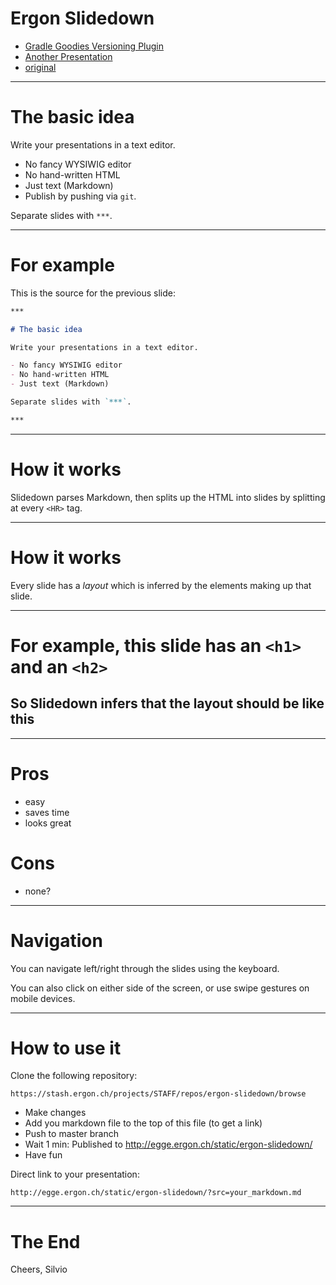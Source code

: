 # Ergon Slidedown

- [Gradle Goodies Versioning Plugin](?src=versioning_plugin.md)
- [Another Presentation](?src=sample.md)
- [original](http://danieltao.com/slidedown)

***

# The basic idea

Write your presentations in a text editor.

- No fancy WYSIWIG editor
- No hand-written HTML
- Just text (Markdown)
- Publish by pushing via `git`.

Separate slides with `***`.

***

# For example

This is the source for the previous slide:

```markdown
***

# The basic idea

Write your presentations in a text editor.

- No fancy WYSIWIG editor
- No hand-written HTML
- Just text (Markdown)

Separate slides with `***`.

***
```

***

# How it works

Slidedown parses Markdown, then splits up the HTML into slides by splitting at
every `<HR>` tag.

***

# How it works

Every slide has a *layout* which is inferred by the elements making up that
slide.

***

# For example, this slide has an `<h1>` and an `<h2>`
## So Slidedown infers that the layout should be like this

***

# Pros

- easy
- saves time
- looks great

# Cons

- none?

***

# Navigation

You can navigate left/right through the slides using the keyboard.

You can also click on either side of the screen, or use swipe gestures
on mobile devices.

***

# How to use it

Clone the following repository:

```
https://stash.ergon.ch/projects/STAFF/repos/ergon-slidedown/browse
```

- Make changes
- Add you markdown file to the top of this file (to get a link)
- Push to master branch
- Wait 1 min: Published to http://egge.ergon.ch/static/ergon-slidedown/
- Have fun

Direct link to your presentation:

```
http://egge.ergon.ch/static/ergon-slidedown/?src=your_markdown.md
```

***

# The End

Cheers, Silvio